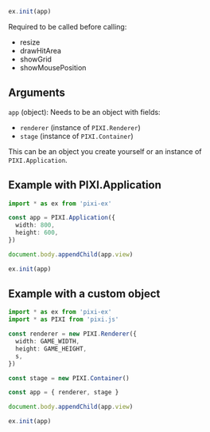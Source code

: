 ```js
ex.init(app)
```

Required to be called before calling:

- resize
- drawHitArea
- showGrid
- showMousePosition

## Arguments

`app` (object): Needs to be an object with fields:

- `renderer` (instance of `PIXI.Renderer`)
- `stage` (instance of `PIXI.Container`)

This can be an object you create yourself or an instance of `PIXI.Application`.

## Example with PIXI.Application

```ts
import * as ex from 'pixi-ex'

const app = PIXI.Application({
  width: 800,
  height: 600,
})

document.body.appendChild(app.view)

ex.init(app)
```

## Example with a custom object

```ts
import * as ex from 'pixi-ex'
import * as PIXI from 'pixi.js'

const renderer = new PIXI.Renderer({
  width: GAME_WIDTH,
  height: GAME_HEIGHT,
  s,
})

const stage = new PIXI.Container()

const app = { renderer, stage }

document.body.appendChild(app.view)

ex.init(app)
```
